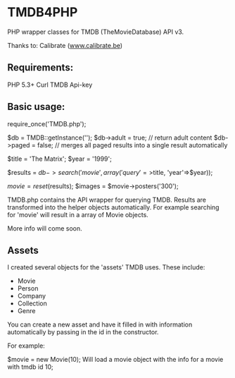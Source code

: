 TMDB4PHP
========

PHP wrapper classes for TMDB (TheMovieDatabase) API v3.

Thanks to:
Calibrate (www.calibrate.be)

Requirements:
------------
 PHP 5.3+
 Curl
 TMDB Api-key

Basic usage:
-----------
require_once('TMDB.php');

$db = TMDB::getInstance('<your api-key>');
$db->adult = true;  // return adult content
$db->paged = false; // merges all paged results into a single result automatically

$title = 'The Matrix';
$year = '1999';

$results = $db->search('movie', array('query'=>$title, 'year'=>$year));

$movie = reset($results);
$images = $movie->posters('300');

TMDB.php
contains the API wrapper for querying TMDB. Results are transformed into the helper objects automatically. 
For example searching for 'movie' will result in a array of Movie objects.

More info will come soon.

Assets
------

I created several objects for the 'assets' TMDB uses. These include:
* Movie
* Person
* Company
* Collection
* Genre

You can create a new asset and have it filled in with information automatically by passing in the id in the constructor.

For example:

$movie = new Movie(10);
Will load a movie object with the info for a movie with tmdb id 10;

